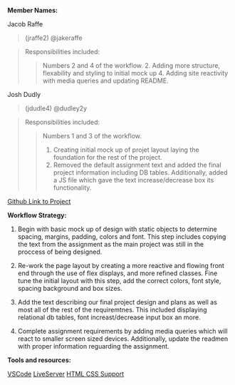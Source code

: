 **Member Names:**

Jacob Raffe 

> (jraffe2) @jakeraffe

> Responsibilities included: 
> > Numbers 2 and 4 of the workflow. 
> > 2. Adding more structure, flexability and styling to initial mock up
> > 4. Adding site reactivity with media queries and updating README.


Josh Dudly
> (jdudle4) @dudley2y

> Responsibilities included:
> > Numbers 1 and 3 of the workflow.
> > 1. Creating initial mock up of projet layout laying the foundation for the rest of the project.
> > 3. Removed the default assignment text and added the final project information including DB tables. Additionally, added a JS file which gave the text increase/decrease box its functionality.


[Github Link to Project](https://github.com/UIC-CS484/assignment-1---team-project-proposal-team6)

**Workflow Strategy:**

1. Begin with basic mock up of design with static objects to determine spacing, margins, padding, colors and font. This step includes copying the text from the assignment as the main project was still in the proccess of being designed. 

2. Re-work the page layout by creating a more reactive and flowing front end through the use of flex displays, and more refined classes. Fine tune the initial layout with this step, add the correct colors, font style, spacing background and box sizes.

3. Add the text describing our final project design and plans as well as most all of the rest of the requiremtnes. This included displaying relational db tables, font increast/decrease input box an more.

4. Complete assignment requirements by adding media queries which will react to smaller screen sized devices. Additionally, update the readmen with proper information reguarding the assignment. 

**Tools and resources:**

[VSCode](https://code.visualstudio.com/)
[LiveServer](https://marketplace.visualstudio.com/items?itemName=ritwickdey.LiveServer)
[HTML CSS Support](https://marketplace.visualstudio.com/items?itemName=ecmel.vscode-html-css)
